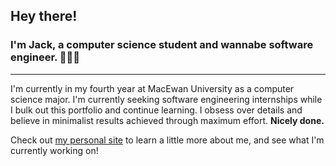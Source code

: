 ## Hey there!
### I'm Jack, a computer science student and wannabe software engineer. 👨🏼‍💻

---

I'm currently in my fourth year at MacEwan University as a computer science major. I'm currently seeking software engineering internships while I bulk out this portfolio and continue learning.
I obsess over details and believe in minimalist results achieved through maximum effort. **Nicely done.**

Check out [my personal site](https://jackderksen.github.io/) to learn a little more about me, and see what I'm currently working on!
